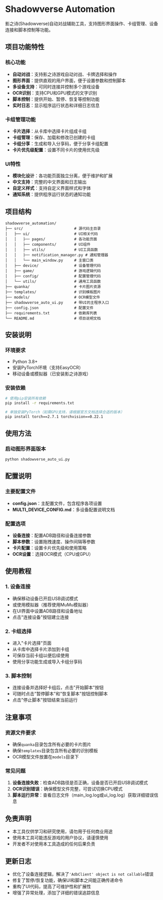 # Shadowverse Automation

影之诗(Shadowverse)自动对战辅助工具，支持图形界面操作、卡组管理、设备连接和脚本控制等功能。

## 项目功能特性

### 核心功能
- **自动对战**：支持影之诗游戏自动对战、卡牌选择和操作
- **图形界面**：提供直观的用户界面，便于设置参数和控制脚本
- **多设备支持**：可同时连接并控制多个游戏设备
- **OCR识别**：支持CPU和GPU模式的文字识别
- **脚本控制**：提供开始、暂停、恢复等控制功能
- **实时日志**：显示程序运行状态和详细日志信息

### 卡组管理功能
- **卡片选择**：从卡库中选择卡片组成卡组
- **卡组管理**：保存、加载和修改已创建的卡组
- **卡组分享**：生成和导入分享码，便于分享卡组配置
- **卡片优先级配置**：设置不同卡片的使用优先级

### UI特性
- **模块化设计**：各功能页面独立分离，便于维护和扩展
- **中文支持**：完整的中文界面和日志输出
- **自定义样式**：支持自定义界面样式和字体
- **通知系统**：提供程序运行状态的通知功能

## 项目结构

```
shadowverse_automation/
├── src/                       # 源代码主目录
│   ├── ui/                    # UI相关代码
│   │   ├── pages/             # 各功能页面
│   │   ├── components/        # UI组件
│   │   ├── utils/             # UI工具函数
│   │   ├── notification_manager.py # 通知管理器
│   │   └── main_window.py     # 主窗口类
│   ├── device/                # 设备管理代码
│   ├── game/                  # 游戏逻辑代码
│   ├── config/                # 配置管理代码
│   └── utils/                 # 通用工具函数
├── quanka/                    # 卡片图片资源
├── templates/                 # 识别模板图片
├── models/                    # OCR模型文件
├── shadowverse_auto_ui.py     # 带UI的主程序入口
├── config.json                # 配置文件
├── requirements.txt           # 依赖库列表
└── README.md                  # 项目说明文档
```

## 安装说明

### 环境要求
- Python 3.8+ 
- 安装PyTorch环境（支持EasyOCR）
- 移动设备或模拟器（已安装影之诗游戏）

### 安装依赖

```bash
# 使用pip安装所有依赖
pip install -r requirements.txt

# 单独安装PyTorch（如需GPU支持，请根据官方文档选择合适的版本）
pip install torch==2.7.1 torchvision==0.22.1
```

## 使用方法

### 启动图形界面版本

```bash
python shadowverse_auto_ui.py
```

## 配置说明

### 主要配置文件
- **config.json**：主配置文件，包含程序各项设置
- **MULTI_DEVICE_CONFIG.md**：多设备配置说明文档

### 配置选项
- **设备连接**：配置ADB路径和设备连接参数
- **脚本参数**：设置拖拽速度、操作间隔等参数
- **卡片配置**：设置卡片优先级和使用策略
- **OCR设置**：选择OCR模式（CPU或GPU）

## 使用教程

### 1. 设备连接
- 确保移动设备已开启USB调试模式
- 或使用模拟器（推荐使用MuMu模拟器）
- 在UI界面中设置ADB路径和设备地址
- 点击"连接设备"按钮建立连接

### 2. 卡组选择
- 进入"卡片选择"页面
- 从卡库中选择卡片添加到卡组
- 可保存当前卡组以便后续使用
- 使用分享功能生成或导入卡组分享码

### 3. 脚本控制
- 连接设备并选择好卡组后，点击"开始脚本"按钮
- 可随时点击"暂停脚本"和"恢复脚本"按钮控制脚本
- 点击"停止脚本"按钮结束当前运行

## 注意事项

### 资源文件要求
- 确保`quanka`目录包含所有必要的卡片图片
- 确保`templates`目录包含所有必要的识别模板
- OCR模型文件放置在`models`目录下

### 常见问题
1. **设备连接失败**：检查ADB路径是否正确，设备是否已开启USB调试模式
2. **OCR识别错误**：确保模型文件完整，可尝试切换CPU模式
3. **脚本运行异常**：查看日志文件（main_log.log或ui_log.log）获取详细错误信息

## 免责声明
- 本工具仅供学习和研究使用，请勿用于任何商业用途
- 使用本工具可能违反游戏的用户协议，请谨慎使用
- 开发者不对使用本工具造成的任何后果负责

## 更新日志
- 优化了设备连接逻辑，解决了`'AdbClient' object is not callable`错误
- 修复了暂停/恢复功能，确保UI和脚本之间能正确传递命令
- 重构了UI代码，提高了可维护性和扩展性
- 增强了异常处理，添加了详细的错误追踪信息
